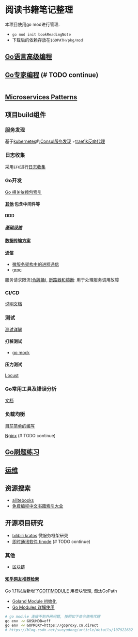 # 阅读书籍笔记整理

本项目使用go mod进行管理.
- `go mod init bookReadingNote`
- 下载后的依赖存放在`$GOPATH/pkg/mod`

## [Go语言高级编程](aAdvanceGoProgram/README.md)
## [Go专家编程](aGoExpertProgramming/README.md) (# TODO continue)

~~~ ## [Distributed Computing with Go](distributionComputingWithGo/README.md) (# TODO continue)
~~~

## [Microservices Patterns](aMicroservicesPatterns/README.md)


## 项目build组件

### 服务发现
基于[kubernetes](Kubernetes/README.md)的[Consul服务发现](aMicroservicesPatterns/doc/chapter3/Service-discovery.md)
+[traefik反向代理](Kubernetes/kubernetes-plugin/ingress/README.md#Traefik介绍)


### 日志收集
采用`EFK`进行[日志收集](doc/log/README.md)

### Go开发
[Go 相关依赖包索引](https://godoc.org/)

#### [其他](doc/other.md) 包含中间件等

#### DDD
##### [基础设施](infra/README.md)

#### [数据传输方案](project/dataTransmission/README.md)

#### 通信
- [微服务架构中的进程通信](aMicroservicesPatterns/doc/chapter3/README.md)
- [grpc](aMicroservicesPatterns/code/chapter3/grpcExample/README.md)

服务请求限流([令牌捅](aAdvanceGoProgram/chapter5/tokenLimit/tokenBase.go)), [断路器和熔断](project/CircuitAndHystrix/README.md): 用于处理服务调用故障

### CI/CD
[说明文档](project/ci/README.md)

### 测试
[测试详解](aGoExpertProgramming/chapter7/README.md)

#### 打桩测试
- [go mock](project/mock/README.md)

#### 压力测试
[Locust](https://locust.io/)

### Go常用工具及错误分析
[文档](doc/goError/README.md)

### 负载均衡
[目前简单的编写](aAdvanceGoProgram/chapter6/README.md#负载均衡)

[Nginx](doc/DevOps/Nginx/README.md) (# TODO continue)


## [Go刷题练习](practice/README.md)

## [运维](doc/DevOps/README.md)

## 资源搜索
- [allitebooks](http://www.allitebooks.org/)
- [免费编程中文书籍索引大全](https://github.com/justjavac/free-programming-books-zh_CN)

## 开源项目研究
- [bilibili kratos](https://github.com/shanwenhao1/kratosLearn) 微服务框架研究
- [即时通讯软件 tinode](https://github.com/tinode/chat) (# TODO continue)

### 其他
- [区块链](blockChain/README.md)

#### [知乎网友推荐检索](https://zhuanlan.zhihu.com/p/23857699)

Go 1.11以后新增了[GO111MODULE](https://learnku.com/go/t/39086) 用模块管理, 淘汰GoPath
- [Goland Module 初始化](https://www.cnblogs.com/bbllw/p/12377155.html)
- [Go Modules 详解使用](https://learnku.com/articles/27401)
```bash
# go module 连接不到外网问题, 按照如下命令使用代理
go env -w GOSUMDB=off
go env -w GOPROXY=https://goproxy.cn,direct
# https://blog.csdn.net/suoyudong/article/details/107922682
```